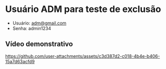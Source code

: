 <h1> Usuário ADM para teste de exclusão </h1>

* Usuário: adm@gmail.com
* Senha: admin1234


<h2> Vídeo demonstrativo </h2>

https://github.com/user-attachments/assets/c3d387d2-c018-4b4e-b406-15a7d63acfd9
